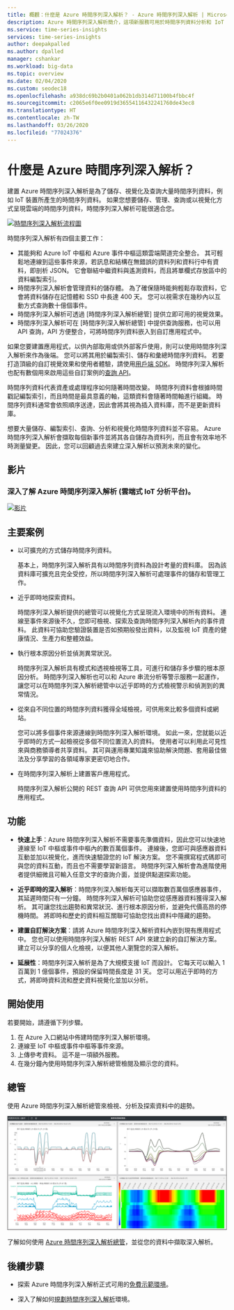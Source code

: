 ```yaml
---
title: 概觀：什麼是 Azure 時間序列深入解析？ - Azure 時間序列深入解析 | Microsoft Docs
description: Azure 時間序列深入解析簡介，這項新服務可用於時間序列資料分析和 IoT 解決方案。
ms.service: time-series-insights
services: time-series-insights
author: deepakpalled
ms.author: dpalled
manager: cshankar
ms.workload: big-data
ms.topic: overview
ms.date: 02/04/2020
ms.custom: seodec18
ms.openlocfilehash: a938dc69b2b0401a062b1db314d71100b4fbbc4f
ms.sourcegitcommit: c2065e6f0ee0919d36554116432241760de43ec8
ms.translationtype: HT
ms.contentlocale: zh-TW
ms.lasthandoff: 03/26/2020
ms.locfileid: "77024376"
---
```

# <a name="what-is-azure-time-series-insights"></a>什麼是 Azure 時間序列深入解析？

建置 Azure 時間序列深入解析是為了儲存、視覺化及查詢大量時間序列資料，例如 IoT 裝置所產生的時間序列資料。 如果您想要儲存、管理、查詢或以視覺化方式呈現雲端的時間序列資料，時間序列深入解析可能很適合您。

[![時間序列深入解析流程圖](media/overview/time-series-insights-flowchart.png)](media/overview/time-series-insights-flowchart.png#lightbox)

時間序列深入解析有四個主要工作：

- 其能夠和 Azure IoT 中樞和 Azure 事件中樞這類雲端閘道完全整合。 其可輕鬆地連線到這些事件來源，若訊息和結構在無錯誤的資料列和資料行中有資料，即剖析 JSON。 它會聯結中繼資料與遙測資料，而且將單欄式存放區中的資料編製索引。
- 時間序列深入解析會管理資料的儲存體。 為了確保隨時能夠輕鬆存取資料，它會將資料儲存在記憶體和 SSD 中長達 400 天。 您可以視需求在幾秒內以互動方式查詢數十億個事件。
- 時間序列深入解析可透過 [時間序列深入解析總管] 提供立即可用的視覺效果。
- 時間序列深入解析可在 [時間序列深入解析總管] 中提供查詢服務，也可以用 API 查詢，API 方便整合，可將時間序列資料嵌入到自訂應用程式中。

如果您要建置應用程式，以供內部取用或供外部客戶使用，則可以使用時間序列深入解析來作為後端。 您可以將其用於編製索引、儲存和彙總時間序列資料。 若要打造頂級的自訂視覺效果和使用者體驗，請使用[用戶端 SDK](https://github.com/microsoft/tsiclient/blob/master/docs/API.md)。 時間序列深入解析也配有數個用來啟用這些自訂案例的[查詢 API](how-to-shape-query-json.md)。

時間序列資料代表資產或處理程序如何隨著時間改變。 時間序列資料會根據時間戳記編製索引，而且時間是最具意義的軸，這類資料會隨著時間軸進行組織。 時間序列資料通常會依照順序送達，因此會將其視為插入資料庫，而不是更新資料庫。

想要大量儲存、編製索引、查詢、分析和視覺化時間序列資料並不容易。
Azure 時間序列深入解析會擷取每個新事件並將其各自儲存為資料列，而且會有效率地不時測量變更。 因此，您可以回顧過去來建立深入解析以預測未來的變化。

## <a name="video"></a>影片

### <a name="learn-more-about-azure-time-series-insights-the-cloud-based-iot-analytics-platformbr"></a>深入了解 Azure 時間序列深入解析 (雲端式 IoT 分析平台)。</br>

[![影片](https://img.youtube.com/vi/GaARrFfjoss/0.jpg)](https://www.youtube.com/watch?v=GaARrFfjoss)

## <a name="primary-scenarios"></a>主要案例

- 以可擴充的方式儲存時間序列資料。

   基本上，時間序列深入解析具有以時間序列資料為設計考量的資料庫。 因為該資料庫可擴充且完全受控，所以時間序列深入解析可處理事件的儲存和管理工作。

- 近乎即時地探索資料。

   時間序列深入解析提供的總管可以視覺化方式呈現流入環境中的所有資料。 連線至事件來源後不久，您即可檢視、探索及查詢時間序列深入解析內的事件資料。 此資料可協助您驗證裝置是否如預期般發出資料，以及監視 IoT 資產的健康情況、生產力和整體效益。

- 執行根本原因分析並偵測異常狀況。

   時間序列深入解析具有模式和透視檢視等工具，可進行和儲存多步驟的根本原因分析。 時間序列深入解析也可以和 Azure 串流分析等警示服務一起運作，讓您可以在時間序列深入解析總管中以近乎即時的方式檢視警示和偵測到的異常情況。

- 從來自不同位置的時間序列資料獲得全域檢視，可供用來比較多個資料或網站。

   您可以將多個事件來源連線到時間序列深入解析環境。 如此一來，您就能以近乎即時的方式一起檢視從多個不同位置流入的資料。 使用者可以利用此可見性來與商務領導者共享資料。 其可與運用專業知識來協助解決問題、套用最佳做法及分享學習的各領域專家更密切地合作。

- 在時間序列深入解析上建置客戶應用程式。

   時間序列深入解析公開的 REST 查詢 API 可供您用來建置使用時間序列資料的應用程式。

## <a name="capabilities"></a>功能

- **快速上手**：Azure 時間序列深入解析不需要事先準備資料，因此您可以快速地連線至 IoT 中樞或事件中樞內的數百萬個事件。 連線後，您即可與感應器資料互動並加以視覺化，進而快速驗證您的 IoT 解決方案。 您不需撰寫程式碼即可與您的資料互動，而且也不需要學習新語言。 時間序列深入解析會為進階使用者提供細微且可輸入任意文字的查詢介面，並提供點選探索功能。

- **近乎即時的深入解析**：時間序列深入解析每天可以擷取數百萬個感應器事件，其延遲時間只有一分鐘。 時間序列深入解析可協助您從感應器資料獲得深入解析。 其可讓您找出趨勢和異常狀況、進行根本原因分析，並避免代價高昂的停機時間。 將即時和歷史的資料相互關聯可協助您找出資料中隱藏的趨勢。

- **建置自訂解決方案**：請將 Azure 時間序列深入解析資料內嵌到現有應用程式中。 您也可以使用時間序列深入解析 REST API 來建立新的自訂解決方案。 建立可以分享的個人化檢視，以便其他人瀏覽您的深入解析。

- **延展性**：時間序列深入解析是為了大規模支援 IoT 而設計。 它每天可以輸入 1 百萬到 1 億個事件，預設的保留時間長度是 31 天。 您可以用近乎即時的方式，將即時資料流和歷史資料視覺化並加以分析。

## <a name="get-started"></a>開始使用

若要開始，請遵循下列步驟。

1. 在 Azure 入口網站中佈建時間序列深入解析環境。
1. 連線至 IoT 中樞或事件中樞等事件來源。
1. 上傳參考資料。 這不是一項額外服務。
1. 在幾分鐘內使用時間序列深入解析總管檢閱及顯示您的資料。

## <a name="explorer"></a>總管

使用 Azure 時間序列深入解析總管來檢視、分析及探索資料中的趨勢。

![時間序列深入解析總管](media/overview/time-series-insights-explorer-panel.png)

了解如何使用 [Azure 時間序列深入解析總管](time-series-insights-explorer.md)，並從您的資料中擷取深入解析。

## <a name="next-steps"></a>後續步驟

- 探索 Azure 時間序列深入解析正式可用的[免費示範環境](./time-series-quickstart.md)。

- 深入了解如何[規劃時間序列深入解析](time-series-insights-environment-planning.md)環境。
